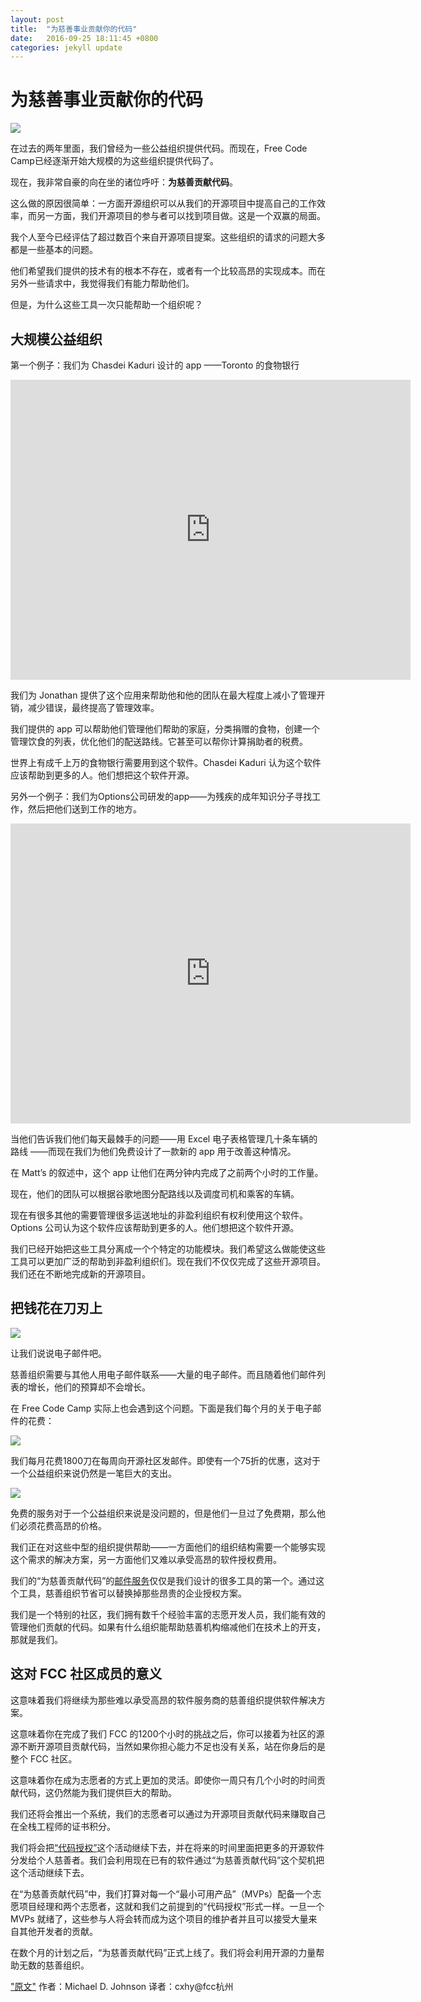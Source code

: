 ```yaml
---
layout: post
title:  "为慈善事业贡献你的代码"
date:   2016-09-25 18:11:45 +0800
categories: jekyll update
---
```

# 为慈善事业贡献你的代码
![](http://p1.bqimg.com/567571/0ea48fdce7f013c5.jpg)

在过去的两年里面，我们曾经为一些公益组织提供代码。而现在，Free Code Camp已经逐渐开始大规模的为这些组织提供代码了。

现在，我非常自豪的向在坐的诸位呼吁：**为慈善贡献代码**。

这么做的原因很简单：一方面开源组织可以从我们的开源项目中提高自己的工作效率，而另一方面，我们开源项目的参与者可以找到项目做。这是一个双赢的局面。

我个人至今已经评估了超过数百个来自开源项目提案。这些组织的请求的问题大多都是一些基本的问题。

他们希望我们提供的技术有的根本不存在，或者有一个比较高昂的实现成本。而在另外一些请求中，我觉得我们有能力帮助他们。

但是，为什么这些工具一次只能帮助一个组织呢？

## 大规模公益组织

第一个例子：我们为 Chasdei Kaduri 设计的 app ——Toronto 的食物银行

<iframe width="640" height="480" src="https://www.youtube.com/embed/XUR8E9fy0mE" frameborder="0" allowfullscreen></iframe>

我们为 Jonathan 提供了这个应用来帮助他和他的团队在最大程度上减小了管理开销，减少错误，最终提高了管理效率。

我们提供的 app 可以帮助他们管理他们帮助的家庭，分类捐赠的食物，创建一个管理饮食的列表，优化他们的配送路线。它甚至可以帮你计算捐助者的税费。

世界上有成千上万的食物银行需要用到这个软件。Chasdei Kaduri 认为这个软件应该帮助到更多的人。他们想把这个软件开源。

另外一个例子：我们为Options公司研发的app——为残疾的成年知识分子寻找工作，然后把他们送到工作的地方。

<iframe width="640" height="480" src="https://www.youtube.com/embed/V8B4orj0M7Y" frameborder="0" allowfullscreen></iframe>

当他们告诉我们他们每天最棘手的问题——用 Excel 电子表格管理几十条车辆的路线 ——而现在我们为他们免费设计了一款新的 app 用于改善这种情况。

在 Matt’s 的叙述中，这个 app 让他们在两分钟内完成了之前两个小时的工作量。

现在，他们的团队可以根据谷歌地图分配路线以及调度司机和乘客的车辆。

现在有很多其他的需要管理很多运送地址的非盈利组织有权利使用这个软件。Options 公司认为这个软件应该帮助到更多的人。他们想把这个软件开源。

我们已经开始把这些工具分离成一个个特定的功能模块。我们希望这么做能使这些工具可以更加广泛的帮助到非盈利组织们。现在我们不仅仅完成了这些开源项目。我们还在不断地完成新的开源项目。

## 把钱花在刀刃上

![](http://i1.piimg.com/567571/f890f5cdd68b8e0b.jpg)

让我们说说电子邮件吧。

慈善组织需要与其他人用电子邮件联系——大量的电子邮件。而且随着他们邮件列表的增长，他们的预算却不会增长。

在 Free Code Camp 实际上也会遇到这个问题。下面是我们每个月的关于电子邮件的花费：

![](http://i1.piimg.com/567571/08cb4c96ac0e4ac0.png)

我们每月花费1800刀在每周向开源社区发邮件。即使有一个75折的优惠，这对于一个公益组织来说仍然是一笔巨大的支出。

![](http://i1.piimg.com/567571/03ede5eae578ed20.jpg)

免费的服务对于一个公益组织来说是没问题的，但是他们一旦过了免费期，那么他们必须花费高昂的价格。

我们正在对这些中型的组织提供帮助——一方面他们的组织结构需要一个能够实现这个需求的解决方案，另一方面他们又难以承受高昂的软件授权费用。

我们的“为慈善贡献代码”的[邮件服务](https://github.com/FreeCodeCamp/nonprofit-email-service)仅仅是我们设计的很多工具的第一个。通过这个工具，慈善组织节省可以替换掉那些昂贵的企业授权方案。

我们是一个特别的社区，我们拥有数千个经验丰富的志愿开发人员，我们能有效的管理他们贡献的代码。如果有什么组织能帮助慈善机构缩减他们在技术上的开支，那就是我们。

## 这对 FCC 社区成员的意义

这意味着我们将继续为那些难以承受高昂的软件服务商的慈善组织提供软件解决方案。

这意味着你在完成了我们 FCC 的1200个小时的挑战之后，你可以接着为社区的源源不断开源项目贡献代码，当然如果你担心能力不足也没有关系，站在你身后的是整个 FCC 社区。

这意味着你在成为志愿者的方式上更加的灵活。即使你一周只有几个小时的时间贡献代码，这仍然能为我们提供巨大的帮助。

我们还将会推出一个系统，我们的志愿者可以通过为开源项目贡献代码来赚取自己在全栈工程师的证书积分。


我们将会把[“代码授权”](https://medium.freecodecamp.com/how-i-made-my-first-million-dollars-in-pro-bono-code-86f911040484#.3z77rlrvg)这个活动继续下去，并在将来的时间里面把更多的开源软件分发给个人慈善者。我们会利用现在已有的软件通过“为慈善贡献代码”这个契机把这个活动继续下去。

在“为慈善贡献代码”中，我们打算对每一个“最小可用产品”（MVPs）配备一个志愿项目经理和两个志愿者，这就和我们之前提到的“代码授权”形式一样。一旦一个 MVPs 就绪了，这些参与人将会转而成为这个项目的维护者并且可以接受大量来自其他开发者的贡献。

在数个月的计划之后，“为慈善贡献代码”正式上线了。我们将会利用开源的力量帮助无数的慈善组织。


["原文"](https://medium.freecodecamp.com/open-source-for-good-1a0ea9f32d5a) 作者：Michael D. Johnson 译者：cxhy@fcc杭州


